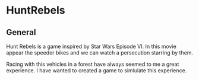# HuntRebels

## General
Hunt Rebels is a game inspired by Star Wars Episode VI. In this movie appear the speeder bikes and we can watch a persecution starring by them.

Racing with this vehicles in a forest have always seemed to me a great experience. I have wanted to created a game to simlulate this experience.

